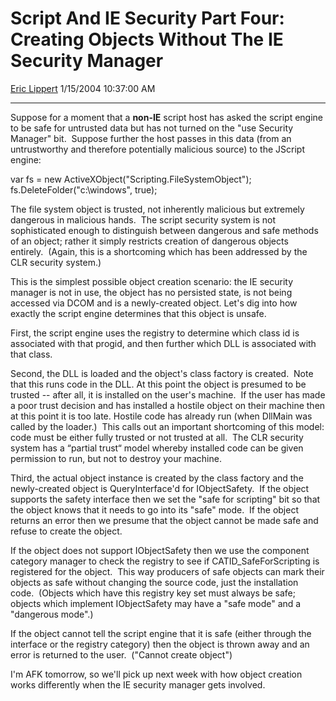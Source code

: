 # Script And IE Security Part Four: Creating Objects Without The IE Security Manager

[Eric Lippert](https://social.msdn.microsoft.com/profile/Eric%20Lippert) 1/15/2004 10:37:00 AM

-----

Suppose for a moment that a **non-IE** script host has asked the script engine to be safe for untrusted data but has not turned on the "use Security Manager" bit.  Suppose further the host passes in this data (from an untrustworthy and therefore potentially malicious source) to the JScript engine:

var fs = new ActiveXObject("Scripting.FileSystemObject");  
fs.DeleteFolder("c:\\windows", true);

The file system object is trusted, not inherently malicious but extremely dangerous in malicious hands.  The script security system is not sophisticated enough to distinguish between dangerous and safe methods of an object; rather it simply restricts creation of dangerous objects entirely.  (Again, this is a shortcoming which has been addressed by the CLR security system.)

This is the simplest possible object creation scenario: the IE security manager is not in use, the object has no persisted state, is not being accessed via DCOM and is a newly-created object. Let's dig into how exactly the script engine determines that this object is unsafe.  

First, the script engine uses the registry to determine which class id is associated with that progid, and then further which DLL is associated with that class.

Second, the DLL is loaded and the object's class factory is created.  Note that this runs code in the DLL. At this point the object is presumed to be trusted -- after all, it is installed on the user's machine.  If the user has made a poor trust decision and has installed a hostile object on their machine then at this point it is too late. Hostile code has already run (when DllMain was called by the loader.)  This calls out an important shortcoming of this model: code must be either fully trusted or not trusted at all.  The CLR security system has a “partial trust“ model whereby installed code can be given permission to run, but not to destroy your machine. 

Third, the actual object instance is created by the class factory and the newly-created object is QueryInterface'd for IObjectSafety.  If the object supports the safety interface then we set the "safe for scripting" bit so that the object knows that it needs to go into its "safe" mode.  If the object returns an error then we presume that the object cannot be made safe and refuse to create the object.

If the object does not support IObjectSafety then we use the component category manager to check the registry to see if CATID\_SafeForScripting is registered for the object.  This way producers of safe objects can mark their objects as safe without changing the source code, just the installation code.  (Objects which have this registry key set must always be safe; objects which implement IObjectSafety may have a "safe mode" and a "dangerous mode".)

If the object cannot tell the script engine that it is safe (either through the interface or the registry category) then the object is thrown away and an error is returned to the user.  ("Cannot create object") 

I'm AFK tomorrow, so we'll pick up next week with how object creation works differently when the IE security manager gets involved.

